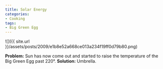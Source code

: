 ```yaml
---
title: Solar Energy
categories:
- Cooking
tags:
- Big Green Egg
---
```


![]({{ site.url }}/assets/posts/2009/e1b8e52a668ce013a234f19ff0d79b80.png)
  



**Problem:** Sun has now come out and started to raise the temperature of the Big Green Egg past 220°.
**Solution:** Umbrella.
